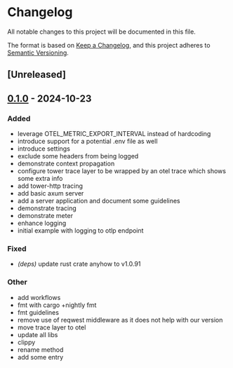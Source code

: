 # Changelog

All notable changes to this project will be documented in this file.

The format is based on [Keep a Changelog](https://keepachangelog.com/en/1.0.0/),
and this project adheres to [Semantic Versioning](https://semver.org/spec/v2.0.0.html).

## [Unreleased]

## [0.1.0](https://github.com/timvw/demo-observe-rs/releases/tag/v0.1.0) - 2024-10-23

### Added

- leverage OTEL_METRIC_EXPORT_INTERVAL instead of hardcoding
- introduce support for a potential .env file as well
- introduce settings
- exclude some headers from being logged
- demonstrate context propagation
- configure tower trace layer to be wrapped by an otel trace which shows some extra info
- add tower-http tracing
- add basic axum server
- add a server application and document some guidelines
- demonstrate tracing
- demonstrate meter
- enhance logging
- initial example with logging to otlp endpoint

### Fixed

- *(deps)* update rust crate anyhow to v1.0.91

### Other

- add workflows
- fmt with cargo +nightly fmt
- fmt guidelines
- remove use of reqwest middleware as it does not help with our version
- move trace layer to otel
- update all libs
- clippy
- rename method
- add some entry
